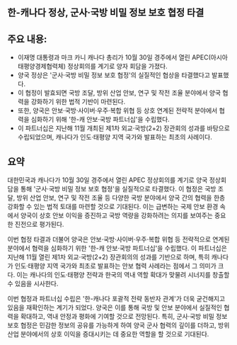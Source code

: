 ## 한-캐나다 정상, 군사·국방 비밀 정보 보호 협정 타결

## 주요 내용:
*   이재명 대통령과 마크 카니 캐나다 총리가 10월 30일 경주에서 열린 APEC(아시아태평양경제협력체) 정상회의를 계기로 양자 회담을 가졌다.
*   양국 정상은 '군사·국방 비밀 정보 보호 협정'의 실질적인 협상을 타결했다고 발표했다.
*   이 협정이 발효되면 국방 조달, 방위 산업 안보, 연구 및 작전 조율 분야에서 양국 협력을 강화하기 위한 법적 기반이 마련된다.
*   또한, 양국은 안보·국방·사이버·우주·복합 위협 등 상호 연계된 전략적 분야에서 협력을 심화하기 위해 '한-캐 안보·국방 파트너십'을 수립했다.
*   이 파트너십은 지난해 11월 개최된 제1차 외교·국방(2+2) 장관회의 성과를 바탕으로 수립되었으며, 캐나다가 인도·태평양 지역 국가와 발표하는 최초의 사례이다.

## 요약

대한민국과 캐나다가 10월 30일 경주에서 열린 APEC 정상회의를 계기로 양국 정상회담을 통해 '군사·국방 비밀 정보 보호 협정'을 실질적으로 타결했다. 이 협정은 국방 조달, 방위 산업 안보, 연구 및 작전 조율 등 다양한 국방 분야에서 양국 간의 협력을 한층 강화할 수 있는 법적 토대를 마련할 것으로 기대된다. 이는 급변하는 국제 안보 환경 속에서 양국이 상호 안보 이익을 증진하고 국방 역량을 강화하려는 의지를 보여주는 중요한 진전으로 평가된다.

이번 협정 타결과 더불어 양국은 안보·국방·사이버·우주·복합 위협 등 전략적으로 연계된 분야에서 협력을 심화하기 위한 '한-캐 안보·국방 파트너십'을 수립했다. 이 파트너십은 지난해 11월 열린 제1차 외교·국방(2+2) 장관회의의 성과를 기반으로 하며, 특히 캐나다가 인도·태평양 지역 국가와 최초로 발표하는 안보 협력 사례라는 점에서 그 의미가 크다. 이는 캐나다의 인도·태평양 전략과 한국의 역내 역할 확대가 맞물려 시너지를 창출할 수 있음을 시사한다.

이번 협정과 파트너십 수립은 '한-캐나다 포괄적 전략 동반자 관계'가 더욱 굳건해지고 있음을 재확인하는 계기가 되었다. 양국은 이를 통해 국방 및 안보 분야에서 실질적인 협력을 확대하고, 역내 안정과 평화에 기여할 것으로 전망된다. 특히, 군사·국방 비밀 정보 보호 협정은 민감한 정보의 공유를 가능하게 하여 양국 군사 협력의 깊이를 더하고, 방위 산업 분야에서의 상호 이익을 증대시키는 데 중요한 역할을 할 것으로 기대된다.